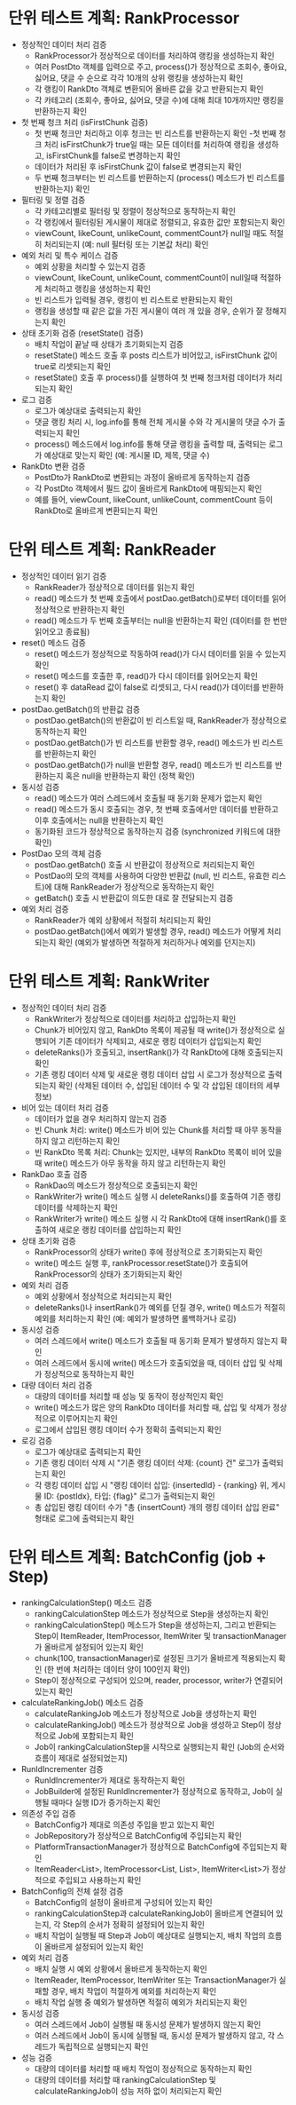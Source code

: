 # 단위 테스트 계획: RankProcessor
- 정상적인 데이터 처리 검증
    - RankProcessor가 정상적으로 데이터를 처리하여 랭킹을 생성하는지 확인
    - 여러 PostDto 객체를 입력으로 주고, process()가 정상적으로 조회수, 좋아요, 싫어요, 댓글 수 순으로 각각 10개의 상위 랭킹을 생성하는지 확인
    - 각 랭킹이 RankDto 객체로 변환되어 올바른 값을 갖고 반환되는지 확인
    - 각 카테고리 (조회수, 좋아요, 싫어요, 댓글 수)에 대해 최대 10개까지만 랭킹을 반환하는지 확인
- 첫 번째 청크 처리 (isFirstChunk 검증)
    - 첫 번째 청크만 처리하고 이후 청크는 빈 리스트를 반환하는지 확인
    -첫 번째 청크 처리 isFirstChunk가 true일 때는 모든 데이터를 처리하여 랭킹을 생성하고, isFirstChunk를 false로 변경하는지 확인
    - 데이터가 처리된 후 isFirstChunk 값이 false로 변경되는지 확인
    - 두 번째 청크부터는 빈 리스트를 반환하는지 (process() 메소드가 빈 리스트를 반환하는지) 확인
- 필터링 및 정렬 검증
    - 각 카테고리별로 필터링 및 정렬이 정상적으로 동작하는지 확인
    - 각 랭킹에서 필터링된 게시물이 제대로 정렬되고, 유효한 값만 포함되는지 확인
    - viewCount, likeCount, unlikeCount, commentCount가 null일 때도 적절히 처리되는지 (예: null 필터링 또는 기본값 처리) 확인
- 예외 처리 및 특수 케이스 검증
    - 예외 상황을 처리할 수 있는지 검증
    - viewCount, likeCount, unlikeCount, commentCount이 null일때 적절하게 처리하고 랭킹을 생성하는지 확인
    - 빈 리스트가 입력될 경우, 랭킹이 빈 리스트로 반환되는지 확인
    - 랭킹을 생성할 때 같은 값을 가진 게시물이 여러 개 있을 경우, 순위가 잘 정해지는지 확인
- 상태 초기화 검증 (resetState() 검증)
    - 배치 작업이 끝날 때 상태가 초기화되는지 검증
    - resetState() 메소드 호출 후 posts 리스트가 비어있고, isFirstChunk 값이 true로 리셋되는지 확인
    - resetState() 호출 후 process()를 실행하여 첫 번째 청크처럼 데이터가 처리되는지 확인
- 로그 검증
    - 로그가 예상대로 출력되는지 확인
    - 댓글 랭킹 처리 시, log.info를 통해 전체 게시물 수와 각 게시물의 댓글 수가 출력되는지 확인
    - process() 메소드에서 log.info를 통해 댓글 랭킹을 출력할 때, 출력되는 로그가 예상대로 맞는지 확인 (예: 게시물 ID, 제목, 댓글 수)
- RankDto 변환 검증
    - PostDto가 RankDto로 변환되는 과정이 올바르게 동작하는지 검증
    - 각 PostDto 객체에서 필드 값이 올바르게 RankDto에 매핑되는지 확인
    - 예를 들어, viewCount, likeCount, unlikeCount, commentCount 등이 RankDto로 올바르게 변환되는지 확인

# 단위 테스트 계획: RankReader
- 정상적인 데이터 읽기 검증
    - RankReader가 정상적으로 데이터를 읽는지 확인
    - read() 메소드가 첫 번째 호출에서 postDao.getBatch()로부터 데이터를 읽어 정상적으로 반환하는지 확인
    - read() 메소드가 두 번째 호출부터는 null을 반환하는지 확인 (데이터를 한 번만 읽어오고 종료됨)
- reset() 메소드 검증
    - reset() 메소드가 정상적으로 작동하여 read()가 다시 데이터를 읽을 수 있는지 확인
    - reset() 메소드를 호출한 후, read()가 다시 데이터를 읽어오는지 확인
    - reset() 후 dataRead 값이 false로 리셋되고, 다시 read()가 데이터를 반환하는지 확인
- postDao.getBatch()의 반환값 검증
    - postDao.getBatch()의 반환값이 빈 리스트일 때, RankReader가 정상적으로 동작하는지 확인
    - postDao.getBatch()가 빈 리스트를 반환할 경우, read() 메소드가 빈 리스트를 반환하는지 확인
    - postDao.getBatch()가 null을 반환할 경우, read() 메소드가 빈 리스트를 반환하는지 혹은 null을 반환하는지 확인 (정책 확인)
- 동시성 검증
    - read() 메소드가 여러 스레드에서 호출될 때 동기화 문제가 없는지 확인
    - read() 메소드가 동시 호출되는 경우, 첫 번째 호출에서만 데이터를 반환하고 이후 호출에서는 null을 반환하는지 확인
    - 동기화된 코드가 정상적으로 동작하는지 검증 (synchronized 키워드에 대한 확인)
- PostDao 모의 객체 검증
    - postDao.getBatch() 호출 시 반환값이 정상적으로 처리되는지 확인
    - PostDao의 모의 객체를 사용하여 다양한 반환값 (null, 빈 리스트, 유효한 리스트)에 대해 RankReader가 정상적으로 동작하는지 확인
    - getBatch() 호출 시 반환값이 의도한 대로 잘 전달되는지 검증
- 예외 처리 검증
    - RankReader가 예외 상황에서 적절히 처리되는지 확인
    - postDao.getBatch()에서 예외가 발생할 경우, read() 메소드가 어떻게 처리되는지 확인 (예외가 발생하면 적절하게 처리하거나 예외를 던지는지)

# 단위 테스트 계획: RankWriter
- 정상적인 데이터 처리 검증
    - RankWriter가 정상적으로 데이터를 처리하고 삽입하는지 확인
    - Chunk가 비어있지 않고, RankDto 목록이 제공될 때 write()가 정상적으로 실행되어 기존 데이터가 삭제되고, 새로운 랭킹 데이터가 삽입되는지 확인
    - deleteRanks()가 호출되고, insertRank()가 각 RankDto에 대해 호출되는지 확인
    - 기존 랭킹 데이터 삭제 및 새로운 랭킹 데이터 삽입 시 로그가 정상적으로 출력되는지 확인 (삭제된 데이터 수, 삽입된 데이터 수 및 각 삽입된 데이터의 세부 정보)
- 비어 있는 데이터 처리 검증
    - 데이터가 없을 경우 처리하지 않는지 검증
    - 빈 Chunk 처리: write() 메소드가 비어 있는 Chunk를 처리할 때 아무 동작을 하지 않고 리턴하는지 확인
    - 빈 RankDto 목록 처리: Chunk는 있지만, 내부의 RankDto 목록이 비어 있을 때 write() 메소드가 아무 동작을 하지 않고 리턴하는지 확인
- RankDao 호출 검증
    - RankDao의 메소드가 정상적으로 호출되는지 확인
    - RankWriter가 write() 메소드 실행 시 deleteRanks()를 호출하여 기존 랭킹 데이터를 삭제하는지 확인
    - RankWriter가 write() 메소드 실행 시 각 RankDto에 대해 insertRank()를 호출하여 새로운 랭킹 데이터를 삽입하는지 확인
- 상태 초기화 검증
    - RankProcessor의 상태가 write() 후에 정상적으로 초기화되는지 확인
    - write() 메소드 실행 후, rankProcessor.resetState()가 호출되어 RankProcessor의 상태가 초기화되는지 확인
- 예외 처리 검증
    - 예외 상황에서 정상적으로 처리되는지 확인
    - deleteRanks()나 insertRank()가 예외를 던질 경우, write() 메소드가 적절히 예외를 처리하는지 확인 (예: 예외가 발생하면 롤백하거나 로깅)
- 동시성 검증
    - 여러 스레드에서 write() 메소드가 호출될 때 동기화 문제가 발생하지 않는지 확인
    - 여러 스레드에서 동시에 write() 메소드가 호출되었을 때, 데이터 삽입 및 삭제가 정상적으로 동작하는지 확인
- 대량 데이터 처리 검증
    - 대량의 데이터를 처리할 때 성능 및 동작이 정상적인지 확인
    - write() 메소드가 많은 양의 RankDto 데이터를 처리할 때, 삽입 및 삭제가 정상적으로 이루어지는지 확인
    - 로그에서 삽입된 랭킹 데이터 수가 정확히 출력되는지 확인
- 로깅 검증
    - 로그가 예상대로 출력되는지 확인
    - 기존 랭킹 데이터 삭제 시 "기존 랭킹 데이터 삭제: {count} 건" 로그가 출력되는지 확인
    - 각 랭킹 데이터 삽입 시 "랭킹 데이터 삽입: {insertedId} - {ranking} 위, 게시물 ID: {postIdx}, 타입: {flag}" 로그가 출력되는지 확인
    - 총 삽입된 랭킹 데이터 수가 "총 {insertCount} 개의 랭킹 데이터 삽입 완료" 형태로 로그에 출력되는지 확인

# 단위 테스트 계획: BatchConfig (job + Step)
- rankingCalculationStep() 메소드 검증
    - rankingCalculationStep 메소드가 정상적으로 Step을 생성하는지 확인
    - rankingCalculationStep() 메소드가 Step을 생성하는지, 그리고 반환되는 Step이 ItemReader, ItemProcessor, ItemWriter 및 transactionManager가 올바르게 설정되어 있는지 확인
    - chunk(100, transactionManager)로 설정된 크기가 올바르게 적용되는지 확인 (한 번에 처리하는 데이터 양이 100인지 확인)
    - Step이 정상적으로 구성되어 있으며, reader, processor, writer가 연결되어 있는지 확인
- calculateRankingJob() 메소드 검증
    - calculateRankingJob 메소드가 정상적으로 Job을 생성하는지 확인
    - calculateRankingJob() 메소드가 정상적으로 Job을 생성하고 Step이 정상적으로 Job에 포함되는지 확인
    - Job이 rankingCalculationStep을 시작으로 실행되는지 확인 (Job의 순서와 흐름이 제대로 설정되었는지)
- RunIdIncrementer 검증
    - RunIdIncrementer가 제대로 동작하는지 확인
    - JobBuilder에 설정된 RunIdIncrementer가 정상적으로 동작하고, Job이 실행될 때마다 실행 ID가 증가하는지 확인
- 의존성 주입 검증
    - BatchConfig가 제대로 의존성 주입을 받고 있는지 확인
    - JobRepository가 정상적으로 BatchConfig에 주입되는지 확인
    - PlatformTransactionManager가 정상적으로 BatchConfig에 주입되는지 확인
    - ItemReader<List<PostDto>>, ItemProcessor<List<PostDto>, List<RankDto>>, ItemWriter<List<RankDto>>가 정상적으로 주입되고 사용하는지 확인
- BatchConfig의 전체 설정 검증
    - BatchConfig의 설정이 올바르게 구성되어 있는지 확인
    - rankingCalculationStep과 calculateRankingJob이 올바르게 연결되어 있는지, 각 Step의 순서가 정확히 설정되어 있는지 확인
    - 배치 작업이 실행될 때 Step과 Job이 예상대로 실행되는지, 배치 작업의 흐름이 올바르게 설정되어 있는지 확인
- 예외 처리 검증
    - 배치 실행 시 예외 상황에서 올바르게 동작하는지 확인
    - ItemReader, ItemProcessor, ItemWriter 또는 TransactionManager가 실패할 경우, 배치 작업이 적절하게 예외를 처리하는지 확인
    - 배치 작업 실행 중 예외가 발생하면 적절히 예외가 처리되는지 확인
- 동시성 검증
    - 여러 스레드에서 Job이 실행될 때 동시성 문제가 발생하지 않는지 확인
    - 여러 스레드에서 Job이 동시에 실행될 때, 동시성 문제가 발생하지 않고, 각 스레드가 독립적으로 실행되는지 확인
- 성능 검증
    - 대량의 데이터를 처리할 때 배치 작업이 정상적으로 동작하는지 확인
    - 대량의 데이터를 처리할 때 rankingCalculationStep 및 calculateRankingJob이 성능 저하 없이 처리되는지 확인
